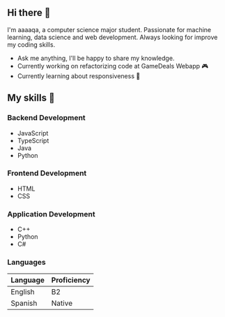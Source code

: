 ## Hi there 👋

I'm aaaaqa, a computer science major student. Passionate for machine learning, data science and web development. Always looking for improve my coding skills.

- Ask me anything, I'll be happy to share my knowledge.
- Currently working on refactorizing code at GameDeals Webapp 🎮
- Currently learning about responsiveness 🎨

## My skills 📜
### Backend Development
- JavaScript
- TypeScript
- Java
- Python

### Frontend Development
- HTML
- CSS

### Application Development
- C++
- Python
- C#

### Languages
| Language | Proficiency |
|----------|-------------|
| English  |      B2     |
| Spanish  |    Native   |

<!--
**aaaaqa/aaaaqa** is a ✨ _special_ ✨ repository because its `README.md` (this file) appears on your GitHub profile.

Here are some ideas to get you started:

- 🔭 I’m currently working on ...
- 🌱 I’m currently learning ...
- 👯 I’m looking to collaborate on ...
- 🤔 I’m looking for help with ...
- 💬 Ask me about ...
- 📫 How to reach me: ...
- 😄 Pronouns: ...
- ⚡ Fun fact: ...
-->
